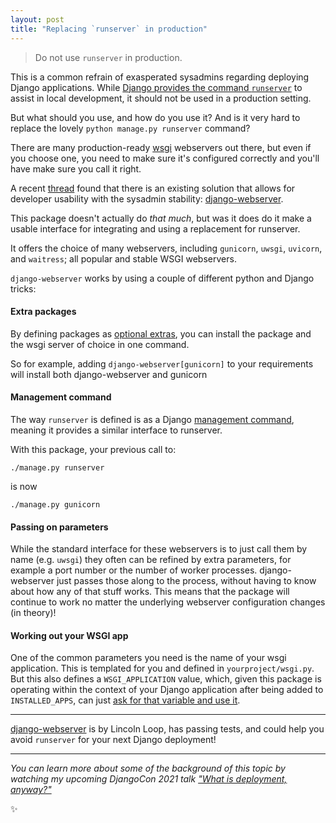 ```yaml
---
layout: post
title: "Replacing `runserver` in production"
---
```


> Do not use `runserver` in production. 

This is a common refrain of exasperated sysadmins regarding deploying Django applications. While [Django provides the command `runserver`](https://docs.djangoproject.com/en/3.2/ref/django-admin#runserver) to assist in local development, it should not be used in a production setting. 

But what should you use, and how do you use it? And is it very hard to replace the lovely `python manage.py runserver` command?

There are many production-ready [wsgi](https://www.python.org/dev/peps/pep-0333/) webservers out there, but even if you choose one, you need to make sure it's configured correctly and you'll have make sure you call it right. 

A recent [thread](https://twitter.com/simonw/status/1439691070552477696) found that there is an existing solution that allows for developer usability with the sysadmin stability: [django-webserver](https://pypi.org/project/django-webserver/). 

This package doesn't actually do _that much_, but was it does do it make a usable interface for integrating and using a replacement for runserver. 

It offers the choice of many webservers, including `gunicorn`, `uwsgi`, `uvicorn`, and `waitress`; all popular and stable WSGI webservers. 

`django-webserver` works by using a couple of different python and Django tricks: 

#### Extra packages

By defining packages as [optional extras](https://setuptools.readthedocs.io/en/latest/userguide/dependency_management.html#optional-dependencies), you can install the package and the wsgi server of choice in one command.

So for example, adding `django-webserver[gunicorn]` to your requirements will install both django-webserver and gunicorn

#### Management command

The way `runserver` is defined is as a Django [management command](https://docs.djangoproject.com/en/3.2/howto/custom-management-commands/), meaning it provides a similar interface to runserver. 

With this package, your previous call to: 

```
./manage.py runserver
```

is now 

```
./manage.py gunicorn
```


#### Passing on parameters

While the standard interface for these webservers is to just call them by name (e.g. `uwsgi`) they often can be refined by extra parameters, for example a port number or the number of worker processes. django-webserver just passes those along to the process, without having to know about how any of that stuff works. This means that the package will continue to work no matter the underlying webserver configuration changes (in theory)!


#### Working out your WSGI app

One of the common parameters you need is the name of your wsgi application. This is templated for you and defined in `yourproject/wsgi.py`. But this also defines a `WSGI_APPLICATION` value, which, given this package is operating within the context of your Django application after being added to `INSTALLED_APPS`, can just [ask for that variable and use it](https://github.com/lincolnloop/django-webserver/blob/20d73c404208d960007db1ce017e21cfbef7d29d/django_webserver/utils.py#L33). 


----

[django-webserver](https://github.com/lincolnloop/django-webserver) is by Lincoln Loop, has passing tests, and could help you avoid `runserver` for your next Django deployment!

---

*You can learn more about some of the background of this topic by watching my upcoming DjangoCon 2021 talk ["What is deployment, anyway?"](https://2021.djangocon.us/news/announcing-talk-lineup/)*

✨
